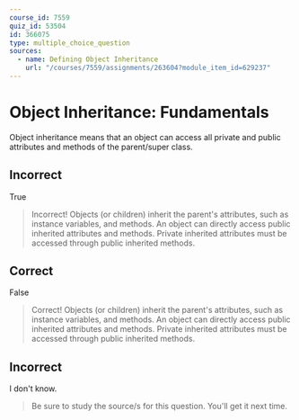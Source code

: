 ```yaml
---
course_id: 7559
quiz_id: 53504
id: 366075
type: multiple_choice_question
sources:
  - name: Defining Object Inheritance
    url: "/courses/7559/assignments/263604?module_item_id=629237"
---
```


# Object Inheritance: Fundamentals

Object inheritance means that an object can access all private and public
attributes and methods of the parent/super class.

## Incorrect

True

> Incorrect! Objects (or children) inherit the parent's attributes, such as
> instance variables, and methods. An object can directly access public
> inherited attributes and methods. Private inherited attributes must be
> accessed through public inherited methods.

## Correct

False

> Correct! Objects (or children) inherit the parent's attributes, such as
> instance variables, and methods. An object can directly access public
> inherited attributes and methods. Private inherited attributes must be
> accessed through public inherited methods.

## Incorrect

I don't know.

> Be sure to study the source/s for this question. You'll get it next time.

